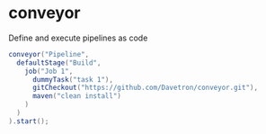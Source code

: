 # conveyor
Define and execute pipelines as code

```java
conveyor("Pipeline",
  defaultStage("Build",
    job("Job 1",
      dummyTask("task 1"),
      gitCheckout("https://github.com/Davetron/conveyor.git"),
      maven("clean install")
    )
  )
).start();
```
